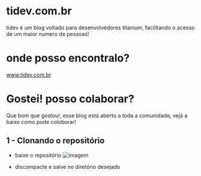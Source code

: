 # tidev.com.br
tidev é um blog voltado para desenvolvedores titanium, facilitando o acesso de um maior numero de pessoas!

# onde posso encontralo?
www.tidev.com.br

# Gostei! posso colaborar?
Que bom que gostou!, esse blog está aberto a toda a comunidade, vejá a baixo como pode coloborar!

## 1 - Clonando o repositório
* baixe o repositório
![imagem](/image/readme_clone_git.png)

* discompacte e salve no diretório desejado
